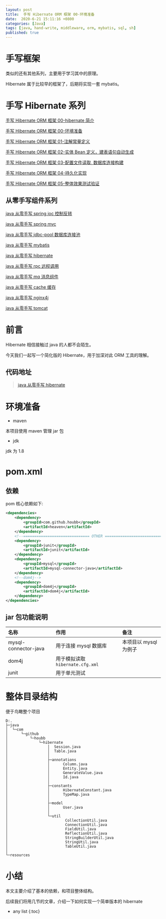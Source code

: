 ```yaml
---
layout: post
title:  手写 Hibernate ORM 框架 00-环境准备
date:  2020-6-21 15:11:16 +0800
categories: [Java]
tags: [java, hand-write, middleware, orm, mybatis, sql, sh]
published: true
---
```


# 手写框架

类似的还有其他系列，主要用于学习其中的原理。

Hibernate 属于比较早的框架了，后期将实现一套 mybatis。

# 手写 Hibernate 系列

[手写 Hibernate ORM 框架 00-hibernate 简介](https://houbb.github.io/2020/06/21/hand-write-hibernate-00-intro)

[手写 Hibernate ORM 框架 00-环境准备](https://houbb.github.io/2020/06/21/hand-write-hibernate-00-overview)

[手写 Hibernate ORM 框架 01-注解常量定义](https://houbb.github.io/2020/06/21/hand-write-hibernate-01-annotation)

[手写 Hibernate ORM 框架 02-实体 Bean 定义，建表语句自动生成](https://houbb.github.io/2020/06/21/hand-write-hibernate-02-bean)

[手写 Hibernate ORM 框架 03-配置文件读取, 数据库连接构建](https://houbb.github.io/2020/06/21/hand-write-hibernate-03-config)

[手写 Hibernate ORM 框架 04-持久化实现](https://houbb.github.io/2020/06/21/hand-write-hibernate-04-persist)

[手写 Hibernate ORM 框架 05-整体效果测试验证](https://houbb.github.io/2020/06/21/hand-write-hibernate-05-test)

## 从零手写组件系列

[java 从零手写 spring ioc 控制反转](https://github.com/houbb/ioc)

[java 从零手写 spring mvc](https://github.com/houbb/mvc)

[java 从零手写 jdbc-pool 数据库连接池](https://github.com/houbb/jdbc-pool)

[java 从零手写 mybatis](https://github.com/houbb/mybatis)

[java 从零手写 hibernate](https://github.com/houbb/hibernate)

[java 从零手写 rpc 远程调用](https://github.com/houbb/rpc)

[java 从零手写 mq 消息组件](https://github.com/houbb/rpc)

[java 从零手写 cache 缓存](https://github.com/houbb/cache)

[java 从零手写 nginx4j](https://github.com/houbb/nginx4j)

[java 从零手写 tomcat](https://github.com/houbb/minicat)

# 前言

Hibernate 相信接触过 java 的人都不会陌生。

今天我们一起写一个简化版的 Hibernate，用于加深对此 ORM 工具的理解。

## 代码地址

> [java 从零手写 hibernate](https://github.com/houbb/hibernate) 

# 环境准备

- maven

本项目使用 maven 管理 jar 包

- jdk

jdk 为 1.8

# pom.xml

## 依赖

pom 核心依赖如下:

```xml
<dependencies>
    <dependency>
        <groupId>com.github.houbb</groupId>
        <artifactId>heaven</artifactId>
    </dependency>
    <!--============================== OTHER ==============================-->
    <dependency>
        <groupId>junit</groupId>
        <artifactId>junit</artifactId>
    </dependency>
    <dependency>
        <groupId>mysql</groupId>
        <artifactId>mysql-connector-java</artifactId>
    </dependency>
    <!--dom4j-->
    <dependency>
        <groupId>dom4j</groupId>
        <artifactId>dom4j</artifactId>
    </dependency>
</dependencies>
```

## jar 包功能说明

| 名称 | 作用 | 备注 |
|:---|:---|:---|
| mysql-connector-java | 用于连接 mysql 数据库 | 本项目以 mysql 为例子 |
| dom4j | 用于模拟读取 `hibernate.cfg.xml` | |
| junit | 用于单元测试 | |

# 整体目录结构

便于鸟瞰整个项目

```
D:.                       
├─java                    
│  └─com                  
│      └─github           
│          └─houbb                   
│              └─hibernate           
│                  │  Session.java   
│                  │  Table.java     
│                  │                 
│                  ├─annotations     
│                  │      Column.java
│                  │      Entity.java
│                  │      GenerateValue.java
│                  │      Id.java
│                  │
│                  ├─constants
│                  │      HibernateConstant.java
│                  │      TypeMap.java
│                  │
│                  ├─model
│                  │      User.java
│                  │
│                  └─util
│                          CollectionUtil.java
│                          ConnectionUtil.java
│                          FieldUtil.java
│                          ReflectionUtil.java
│                          StringBuilderUtil.java
│                          StringUtil.java
│                          TableUtil.java
│
└─resources
```

# 小结

本文主要介绍了基本的依赖，和项目整体结构。

后续我们将用几节的文章，介绍一下如何实现一个简单版本的 hibernate

* any list
{:toc}